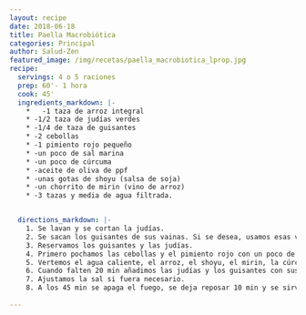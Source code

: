 ```yaml
---
layout: recipe
date: 2018-06-18
title: Paella Macrobiótica
categories: Principal
author: Salud-Zen
featured_image: /img/recetas/paella_macrobiotica_lprop.jpg
recipe:
  servings: 4 o 5 raciones
  prep: 60'- 1 hora
  cook: 45'
  ingredients_markdown: |-
    *	-1 taza de arroz integral
    * -1/2 taza de judías verdes
    * -1/4 de taza de guisantes
    * -2 cebollas
    * -1 pimiento rojo pequeño
    * -un poco de sal marina
    * -un poco de cúrcuma
    * -aceite de oliva de ppf
    * -unas gotas de shoyu (salsa de soja)
    * -un chorrito de mirin (vino de arroz)
    * -3 tazas y media de agua filtrada.


  directions_markdown: |-
    1. Se lavan y se cortan la judías.
    2. Se sacan los guisantes de sus vainas. Si se desea, usamos esas vainas también lavándolas y quitándolas las hebras y su piel, si está dura.
    3. Reservamos los guisantes y las judías.
    4. Primero pochamos las cebollas y el pimiento rojo con un poco de aceite y una poco de sal.
    5. Vertemos el agua caliente, el arroz, el shoyu, el mirin, la cúrcuma y cuando esté hirviendo lo ponemos a fuego lento tapado durante 45 min.
    6. Cuando falten 20 min añadimos las judías y los guisantes con sus vainas.
    7. Ajustamos la sal si fuera necesario.
    8. A los 45 min se apaga el fuego, se deja reposar 10 min y se sirve!!
     
---
```

